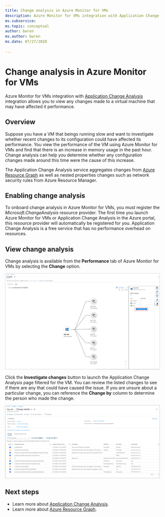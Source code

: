 ```yaml
---
title: Change analysis in Azure Monitor for VMs
description: Azure Monitor for VMs integration with Application Change Analysis integration allows you to view any changes made to a virtual machine that may have affected it performance.
ms.subservice: 
ms.topic: conceptual
author: bwren
ms.author: bwren
ms.date: 07/27/2020

---
```


# Change analysis in Azure Monitor for VMs
Azure Monitor for VMs integration with [Application Change Analysis](../app/change-analysis.md) integration allows you to view any changes made to a virtual machine that may have affected it performance.

## Overview
Suppose you have a VM that beings running slow and want to investigate whether recent changes to its configuration could have affected its performance. You view the performance of the VM using Azure Monitor for VMs and find that there is an increase in memory usage in the past hour. Change analysis can help you determine whether any configuration changes made around this time were the cause of this increase.

The Application Change Analysis service aggregates changes from [Azure Resource Graph](../../governance/resource-graph/how-to/get-resource-changes.md) as well as nested properties changes such as network security rules from Azure Resource Manager. 

## Enabling change analysis
To onboard change analysis in Azure Monitor for VMs, you must register the *Microsoft.ChangeAnalysis* resource provider. The first time you launch Azure Monitor for VMs or Application Change Analysis in the Azure portal, this resource provider will automatically be registered for you. Application Change Analysis is a free service that has no performance overhead on resources.

## View change analysis
Change analysis is available from the **Performance** tab of Azure Monitor for VMs by selecting the **Change** option. 

[![Investigate changes](media/vminsights-change-analysis/investigate-changes.png)](media/vminsights-change-analysis/investigate-changes-zoom.png#lightbox)


Click the **Investigate changes** button to launch the Application Change Analysis page filtered for the VM. You can review the listed changes to see if there are any that could have caused the issue. If you are unsure about a particular change, you can reference the **Change by** column to determine the person who made the change.

[![Change details](media/vminsights-change-analysis/change-details.png)](media/vminsights-change-analysis/change-details.png#lightbox)

## Next steps
- Learn more about [Application Change Analysis](../app/change-analysis.md).
- Learn more about [Azure Resource Graph](../../governance/resource-graph/how-to/get-resource-changes.md). 

